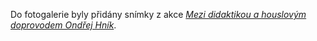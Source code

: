 
Do fotogalerie byly přidány snímky z akce <a href="foto_ohnik16.html"><em>Mezi didaktikou a houslovým doprovodem Ondřej Hník</em></a>.
